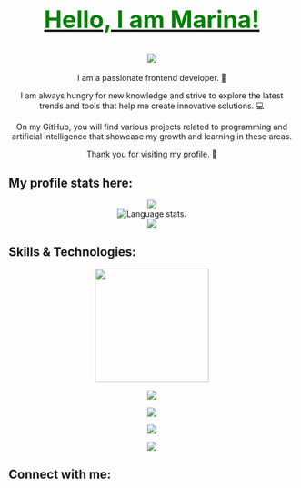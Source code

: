 
<div align="center">
  <h1>
    <a href="https://github.com/MarinaShustrova">
      <h2 style='color:green'> Hello, I am Marina!</h2>
      <img src="https://images.unsplash.com/photo-1526040652367-ac003a0475fe?auto=format&fit=crop&q=80&w=1770&ixlib=rb-4.0.3&ixid=M3wxMjA3fDB8MHxwaG90by1wYWdlfHx8fGVufDB8fHx8fA%3D%3D">
    </a>
  </h1>
</div>


<p align="center">
I am a passionate frontend developer. 🧠
</p>
<p align="center">
I am always hungry for new knowledge and strive to explore the latest trends and tools that help me create innovative solutions. 💻
</p>
<p align="center">
On my GitHub, you will find various projects related to programming and artificial intelligence that showcase my growth and learning in these areas. 
</p>
<p align="center">
Thank you for visiting my profile. 🎉
</p>
 
## **My profile stats here:**

<div align="center">
  <a href="https://github.com/MarinaShustrova">
    <img src="http://github-profile-summary-cards.vercel.app/api/cards/profile-details?username=MarinaShustrova&theme=slateorange" />
  </a>
  </div>

<div align="center">
  <img src="https://github-readme-stats.vercel.app/api/top-langs/?username=MarinaShustrova&langs_count=8&theme=great-gatsby" alt="Language stats.">
</div>

<div align="center">
  <a href="https://github.com/MarinaShustrova">
    <img src="https://github-readme-streak-stats.herokuapp.com?user=MarinaShustrova&theme=rising-sun&hide_border=true&exclude_days=Sun" />
  </a>
  
</div>
  

## **Skills & Technologies:**



<div align="center">
  <p align="center">
    <img src="https://media.giphy.com/media/QssGEmpkyEOhBCb7e1/giphy.gif" width="200"/>
  </p>
</div>

<div align="center">
  <p align="center">
  <a href="https://github.com/MarinaShustrova">
    <img src="https://img.shields.io/badge/Languages:-orange" />
  </a>
</p>
</div>

<div align="center">
  <p align="center">
  <a href="https://github.com/MarinaShustrova?tab=repositories">
    <img src="https://skillicons.dev/icons?i=css,html,js,ts,react,redux,node,vue,express,next,vite,postgress,tailwind" />
  </a>
</p>
</div>

<div align="center">
  <p align="center">
  <a href="https://github.com/MarinaShustrova">
    <img src="https://img.shields.io/badge/Development:-orange" />
  </a>
</p>
</div>

<div align="center">
  <p align="center">
  <a href="https://github.com/MarinaShustrova?tab=repositories">
    <img src="https://skillicons.dev/icons?i=git,visualstudio,github" /> 
  </a>
</p>
</div>

## **Connect with me:**








